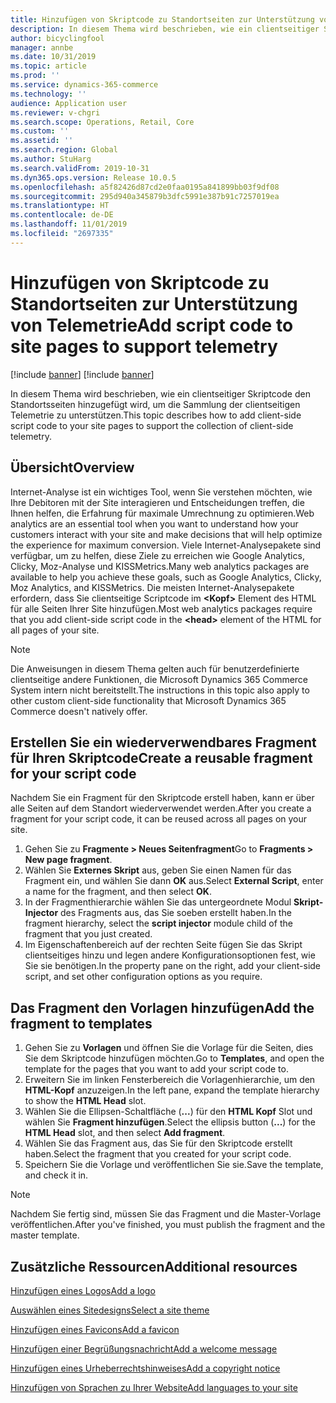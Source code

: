 ```yaml
---
title: Hinzufügen von Skriptcode zu Standortseiten zur Unterstützung von Telemetrie
description: In diesem Thema wird beschrieben, wie ein clientseitiger Skriptcode den Standortsseiten hinzugefügt wird, um die Sammlung der clientseitigen Telemetrie zu unterstützen.
author: bicyclingfool
manager: annbe
ms.date: 10/31/2019
ms.topic: article
ms.prod: ''
ms.service: dynamics-365-commerce
ms.technology: ''
audience: Application user
ms.reviewer: v-chgri
ms.search.scope: Operations, Retail, Core
ms.custom: ''
ms.assetid: ''
ms.search.region: Global
ms.author: StuHarg
ms.search.validFrom: 2019-10-31
ms.dyn365.ops.version: Release 10.0.5
ms.openlocfilehash: a5f82426d87cd2e0faa0195a841899bb03f9df08
ms.sourcegitcommit: 295d940a345879b3dfc5991e387b91c7257019ea
ms.translationtype: HT
ms.contentlocale: de-DE
ms.lasthandoff: 11/01/2019
ms.locfileid: "2697335"
---
```

# <a name="add-script-code-to-site-pages-to-support-telemetry"></a><span data-ttu-id="dd351-103">Hinzufügen von Skriptcode zu Standortseiten zur Unterstützung von Telemetrie</span><span class="sxs-lookup"><span data-stu-id="dd351-103">Add script code to site pages to support telemetry</span></span>

[!include [banner](includes/preview-banner.md)]
[!include [banner](includes/banner.md)]

<span data-ttu-id="dd351-104">In diesem Thema wird beschrieben, wie ein clientseitiger Skriptcode den Standortsseiten hinzugefügt wird, um die Sammlung der clientseitigen Telemetrie zu unterstützen.</span><span class="sxs-lookup"><span data-stu-id="dd351-104">This topic describes how to add client-side script code to your site pages to support the collection of client-side telemetry.</span></span>

## <a name="overview"></a><span data-ttu-id="dd351-105">Übersicht</span><span class="sxs-lookup"><span data-stu-id="dd351-105">Overview</span></span>

<span data-ttu-id="dd351-106">Internet-Analyse ist ein wichtiges Tool, wenn Sie verstehen möchten, wie Ihre Debitoren mit der Site interagieren und Entscheidungen treffen, die Ihnen helfen, die Erfahrung für maximale Umrechnung zu optimieren.</span><span class="sxs-lookup"><span data-stu-id="dd351-106">Web analytics are an essential tool when you want to understand how your customers interact with your site and make decisions that will help optimize the experience for maximum conversion.</span></span> <span data-ttu-id="dd351-107">Viele Internet-Analysepakete sind verfügbar, um zu helfen, diese Ziele zu erreichen wie Google Analytics, Clicky, Moz-Analyse und KISSMetrics.</span><span class="sxs-lookup"><span data-stu-id="dd351-107">Many web analytics packages are available to help you achieve these goals, such as Google Analytics, Clicky, Moz Analytics, and KISSMetrics.</span></span> <span data-ttu-id="dd351-108">Die meisten Internet-Analysepakete erfordern, dass Sie clientseitige Scriptcode im **\<Kopf\>** Element des HTML für alle Seiten Ihrer Site hinzufügen.</span><span class="sxs-lookup"><span data-stu-id="dd351-108">Most web analytics packages require that you add client-side script code in the **\<head\>** element of the HTML for all pages of your site.</span></span>

> [!NOTE]
> <span data-ttu-id="dd351-109">Die Anweisungen in diesem Thema gelten auch für benutzerdefinierte clientseitige andere Funktionen, die Microsoft Dynamics 365 Commerce System intern nicht bereitstellt.</span><span class="sxs-lookup"><span data-stu-id="dd351-109">The instructions in this topic also apply to other custom client-side functionality that Microsoft Dynamics 365 Commerce doesn't natively offer.</span></span>

## <a name="create-a-reusable-fragment-for-your-script-code"></a><span data-ttu-id="dd351-110">Erstellen Sie ein wiederverwendbares Fragment für Ihren Skriptcode</span><span class="sxs-lookup"><span data-stu-id="dd351-110">Create a reusable fragment for your script code</span></span>

<span data-ttu-id="dd351-111">Nachdem Sie ein Fragment für den Skriptcode erstell haben, kann er über alle Seiten auf dem Standort wiederverwendet werden.</span><span class="sxs-lookup"><span data-stu-id="dd351-111">After you create a fragment for your script code, it can be reused across all pages on your site.</span></span>

1. <span data-ttu-id="dd351-112">Gehen Sie zu **Fragmente \> Neues Seitenfragment**</span><span class="sxs-lookup"><span data-stu-id="dd351-112">Go to **Fragments \> New page fragment**.</span></span>
2. <span data-ttu-id="dd351-113">Wählen Sie **Externes Skript** aus, geben Sie einen Namen für das Fragment ein, und wählen Sie dann **OK** aus.</span><span class="sxs-lookup"><span data-stu-id="dd351-113">Select **External Script**, enter a name for the fragment, and then select **OK**.</span></span>
3. <span data-ttu-id="dd351-114">In der Fragmenthierarchie wählen Sie das untergeordnete Modul **Skript-Injector** des Fragments aus, das Sie soeben erstellt haben.</span><span class="sxs-lookup"><span data-stu-id="dd351-114">In the fragment hierarchy, select the **script injector** module child of the fragment that you just created.</span></span>
4. <span data-ttu-id="dd351-115">Im Eigenschaftenbereich auf der rechten Seite fügen Sie das Skript clientseitiges hinzu und legen andere Konfigurationsoptionen fest, wie Sie sie benötigen.</span><span class="sxs-lookup"><span data-stu-id="dd351-115">In the property pane on the right, add your client-side script, and set other configuration options as you require.</span></span>

## <a name="add-the-fragment-to-templates"></a><span data-ttu-id="dd351-116">Das Fragment den Vorlagen hinzufügen</span><span class="sxs-lookup"><span data-stu-id="dd351-116">Add the fragment to templates</span></span>

1. <span data-ttu-id="dd351-117">Gehen Sie zu **Vorlagen** und öffnen Sie die Vorlage für die Seiten, dies Sie dem Skriptcode hinzufügen möchten.</span><span class="sxs-lookup"><span data-stu-id="dd351-117">Go to **Templates**, and open the template for the pages that you want to add your script code to.</span></span>
2. <span data-ttu-id="dd351-118">Erweitern Sie im linken Fensterbereich die Vorlagenhierarchie, um den **HTML-Kopf** anzuzeigen.</span><span class="sxs-lookup"><span data-stu-id="dd351-118">In the left pane, expand the template hierarchy to show the **HTML Head** slot.</span></span>
3. <span data-ttu-id="dd351-119">Wählen Sie die Ellipsen-Schaltfläche (**...**) für den **HTML Kopf** Slot und wählen Sie **Fragment hinzufügen**.</span><span class="sxs-lookup"><span data-stu-id="dd351-119">Select the ellipsis button (**...**) for the **HTML Head** slot, and then select **Add fragment**.</span></span>
4. <span data-ttu-id="dd351-120">Wählen Sie das Fragment aus, das Sie für den Skriptcode erstellt haben.</span><span class="sxs-lookup"><span data-stu-id="dd351-120">Select the fragment that you created for your script code.</span></span>
5. <span data-ttu-id="dd351-121">Speichern Sie die Vorlage und veröffentlichen Sie sie.</span><span class="sxs-lookup"><span data-stu-id="dd351-121">Save the template, and check it in.</span></span>

> [!NOTE]
> <span data-ttu-id="dd351-122">Nachdem Sie fertig sind, müssen Sie das Fragment und die Master-Vorlage veröffentlichen.</span><span class="sxs-lookup"><span data-stu-id="dd351-122">After you've finished, you must publish the fragment and the master template.</span></span> 

## <a name="additional-resources"></a><span data-ttu-id="dd351-123">Zusätzliche Ressourcen</span><span class="sxs-lookup"><span data-stu-id="dd351-123">Additional resources</span></span>

[<span data-ttu-id="dd351-124">Hinzufügen eines Logos</span><span class="sxs-lookup"><span data-stu-id="dd351-124">Add a logo</span></span>](add-logo.md)

[<span data-ttu-id="dd351-125">Auswählen eines Sitedesigns</span><span class="sxs-lookup"><span data-stu-id="dd351-125">Select a site theme</span></span>](select-site-theme.md)

[<span data-ttu-id="dd351-126">Hinzufügen eines Favicons</span><span class="sxs-lookup"><span data-stu-id="dd351-126">Add a favicon</span></span>](add-favicon.md)

[<span data-ttu-id="dd351-127">Hinzufügen einer Begrüßungsnachricht</span><span class="sxs-lookup"><span data-stu-id="dd351-127">Add a welcome message</span></span>](add-welcome-message.md)

[<span data-ttu-id="dd351-128">Hinzufügen eines Urheberrechtshinweises</span><span class="sxs-lookup"><span data-stu-id="dd351-128">Add a copyright notice</span></span>](add-copyright-notice.md)

[<span data-ttu-id="dd351-129">Hinzufügen von Sprachen zu Ihrer Website</span><span class="sxs-lookup"><span data-stu-id="dd351-129">Add languages to your site</span></span>](add-languages-to-site.md)

